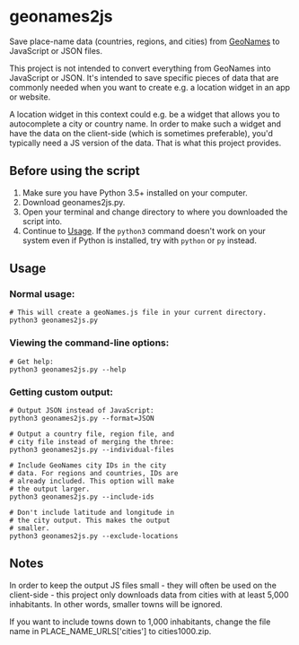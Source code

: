 # geonames2js

Save place-name data (countries, regions, and cities) from [GeoNames](https://www.geonames.org/) to JavaScript or JSON files.

This project is not intended to convert everything from GeoNames into JavaScript or JSON. It's intended to save specific pieces of data that are commonly needed when you want to create e.g. a location widget in an app or website.

A location widget in this context could e.g. be a widget that allows you to autocomplete a city or country name. In order to make such a widget and have the data on the client-side (which is sometimes preferable), you'd typically need a JS version of the data. That is what this project provides.



## Before using the script

1. Make sure you have Python 3.5+ installed on your computer.
1. Download geonames2js.py.
1. Open your terminal and change directory to where you downloaded the script into.
1. Continue to [Usage](#usage). If the ```python3``` command doesn't work on your system even if Python is installed, try with ```python``` or ```py``` instead.



## Usage

### Normal usage:
```shell
# This will create a geoNames.js file in your current directory.
python3 geonames2js.py
```

### Viewing the command-line options:
```shell
# Get help:
python3 geonames2js.py --help
```

### Getting custom output:
```shell
# Output JSON instead of JavaScript:
python3 geonames2js.py --format=JSON

# Output a country file, region file, and
# city file instead of merging the three:
python3 geonames2js.py --individual-files

# Include GeoNames city IDs in the city
# data. For regions and countries, IDs are
# already included. This option will make
# the output larger.
python3 geonames2js.py --include-ids

# Don't include latitude and longitude in
# the city output. This makes the output
# smaller.
python3 geonames2js.py --exclude-locations

```



## Notes

In order to keep the output JS files small - they will often be used on the client-side - this project only downloads data from cities with at least 5,000 inhabitants. In other words, smaller towns will be ignored.

If you want to include towns down to 1,000 inhabitants, change the file name in PLACE_NAME_URLS['cities'] to cities1000.zip.
